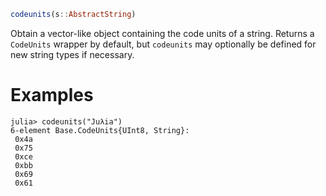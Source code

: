 ```julia
codeunits(s::AbstractString)
```

Obtain a vector-like object containing the code units of a string. Returns a `CodeUnits` wrapper by default, but `codeunits` may optionally be defined for new string types if necessary.

# Examples

```jldoctest
julia> codeunits("Juλia")
6-element Base.CodeUnits{UInt8, String}:
 0x4a
 0x75
 0xce
 0xbb
 0x69
 0x61
```
